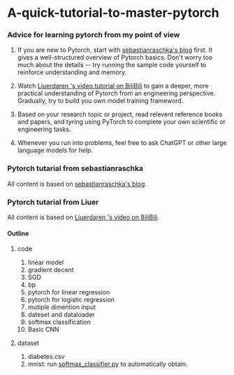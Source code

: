 # A-quick-tutorial-to-master-pytorch

### Advice for learning pytorch from my point of view
1. If you are new to Pytorch, start with [sebastianraschka's blog](https://sebastianraschka.com/teaching/pytorch-1h/) first. It gives a well-structured overview of Pytorch basics. Don't worry too much about the details -- try running the sample code yourself to reinforce understanding and memory.

2. Watch [Liuerdaren 's video tutorial on BiliBili](https://www.bilibili.com/video/BV1Y7411d7Ys?spm_id_from=333.788.videopod.episodes&vd_source=add97f0fa76c8802572cfe083bdc2765/) to gain a deeper, more practical understanding of Pytorch from an engineering perspective. Gradually, try to build you own model training frameword.

3. Based on your research topic or project, read relevent reference books and papers, and tyring using PyTorch to complete your own scientific or engineering tasks.

4. Whenever you run into problems, feel free to ask ChatGPT or other large language models for help.

### Pytorch tutarial from sebastianraschka
All content is based on [sebastianraschka's blog](https://sebastianraschka.com/teaching/pytorch-1h/).

### Pytorch tutarial from Liuer
All content is based on [Liuerdaren 's video on BiliBili](https://www.bilibili.com/video/BV1Y7411d7Ys?spm_id_from=333.788.videopod.episodes&vd_source=add97f0fa76c8802572cfe083bdc2765/).

#### Outline
1. code
    1. linear model
    2. gradient decent
    3. SGD
    4. bp
    5. pytorch for linear regression
    6. pytorch for logistic regression
    7. mutiple dimention input
    8. dateset and dataloader
    9. softmax classification
    10. Basic CNN

2. dataset
    1. diabetes.csv
    2. mnist: run [softmax_classifier.py](pytorch_tutorial_from_Liuer/code/softmax_classifer.py) to automatically obtain.
      
    
